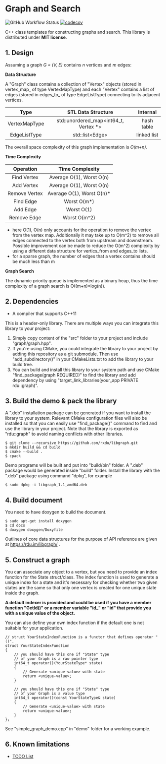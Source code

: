 # Graph and Search

![GitHub Workflow Status](https://github.com/rxdu/libgraph/actions/workflows/ci.yml/badge.svg)
[![codecov](https://codecov.io/gh/rxdu/libgraph/branch/main/graph/badge.svg?token=09RJHODBCK)](https://codecov.io/gh/rxdu/libgraph)

C++ class templates for constructing graphs and search. This library is distributed under **MIT license**.

## 1. Design

Assuming a graph *G = (V, E)* contains *n* vertices and *m* edges:

**Data Structure**

A "Graph" class contains a collection of "Vertex" objects (stored in vertex_map_ of type VertexMapType) and each "Vertex" contains a list of edges (stored in edges_to_ of type EdgeListType) connecting to its adjacent vertices.

|     Type      |          STL Data Structure           |  Internal   |
| :-----------: | :-----------------------------------: | :---------: |
| VertexMapType | std::unordered_map<int64_t, Vertex *> | hash table  |
| EdgeListType  |           std::list\<Edge\>           | linked list |

The overall space complexity of this graph implementation is *O(m+n)*.

**Time Complexity**

|   Operation   |      Time Complexity      |
| :-----------: | :-----------------------: |
|  Find Vertex  | Average O(1), Worst O(n)  |
|  Add Vertex   | Average O(1), Worst O(n)  |
| Remove Vertex | Average O(1), Worst O(n)* |
|   Find Edge   |       Worst  O(m*)        |
|   Add Edge    |        Worst  O(1)        |
|  Remove Edge  |        Worst  O(m^2)        |

* here O(1), O(n) only accounts for the operation to remove the vertex from the vertex map. Additionally it may take up to O(m^2) to remove all edges connected to the vertex both from upstream and downstream. Possible improvement can be made to reduce the O(m^2) complexity by using a different data structure for vertics_from and edges_to lists.
* for a sparse graph, the number of edges that a vertex contains should be much less than m

**Graph Search**

The dynamic priority queue is implemented as a binary heap, thus the time complexity of a graph search is O((m+n)*log(n)).

## 2. Dependencies

* A compiler that supports C++11

This is a header-only library. There are multiple ways you can integrate this library to your project:

1. Simply copy content of the "src" folder to your project and include "graph/graph.hpp". 
2. If you're using CMake, you could integrate the library to your project by adding this repository as a git submodule. Then use "add_subdirectory()" in your CMakeLists.txt to add the library to your build tree.
3. You can build and install this library to your system path and use CMake "find_package(graph REQUIRED)" to find the library and add dependency by using "target_link_libraries(your_app PRIVATE rdu::graph)".

## 3. Build the demo & pack the library

A ".deb" installation package can be generated if you want to install the library to your system. Relevant CMake configuration files will also be installed so that you can easily use "find_package()" command to find and use the library in your project. Note that the library is exported as "rdu::graph" to avoid naming conflicts with other libraries.

```
$ git clone --recursive https://github.com/rxdu/libgraph.git
$ mkdir build && cd build
$ cmake --build .
$ cpack
```

Demo programs will be built and put into "build/bin" folder. A ".deb" package would be generated inside "build" folder. Install the library with the ".deb" package using command "dpkg", for example

```
$ sudo dpkg -i libgraph_1.1_amd64.deb
```

## 4. Build document

You need to have doxygen to build the document.

```
$ sudo apt-get install doxygen
$ cd docs
$ doxygen doxygen/Doxyfile
```

Outlines of core data structures for the purpose of API reference are given at https://rdu.im/libgraph/ .

## 5. Construct a graph

You can associate any object to a vertex, but you need to provide an index function for the State struct/class. The index function is used to generate a unique index for a state and it's necessary for checking whether two given states are the same so that only one vertex is created for one unique state inside the graph.

**A default indexer is provided and could be used if you have a member function "GetId()" or a member variable "id_" or "id" that provide you with a unique value of the object.**

You can also define your own index function if the default one is not suitable for your application.

```
// struct YourStateIndexFunction is a functor that defines operator "()". 
struct YourStateIndexFunction
{
    // you should have this one if "State" type 
    // of your Graph is a raw pointer type
    int64_t operator()(YourStateType* state)
    {
        // Generate <unique-value> with state
        return <unique-value>;
    }

    // you should have this one if "State" type 
    // of your Graph is a value type
    int64_t operator()(const YourStateType& state)
    {
        // Generate <unique-value> with state
        return <unique-value>;
    }
};
```

See "simple_graph_demo.cpp" in "demo" folder for a working example.

## 6. Known limitations

* [TODO List](./TODO.md)
